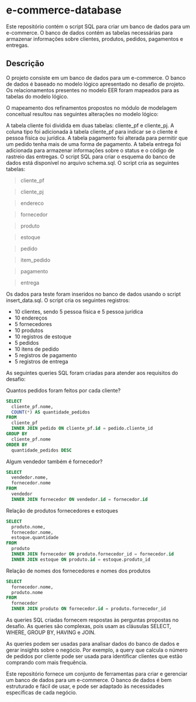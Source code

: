 # e-commerce-database
 Este repositório contém o script SQL para criar um banco de dados para um e-commerce. O banco de dados contém as tabelas necessárias para armazenar informações sobre clientes, produtos, pedidos, pagamentos e entregas.

 ## Descrição
 
 O projeto consiste em um banco de dados para um e-commerce. O banco de dados é baseado no modelo lógico apresentado no desafio de projeto. Os relacionamentos presentes no modelo EER foram mapeados para as tabelas do modelo lógico.

O mapeamento dos refinamentos propostos no módulo de modelagem conceitual resultou nas seguintes alterações no modelo lógico:

A tabela cliente foi dividida em duas tabelas: cliente_pf e cliente_pj. A coluna tipo foi adicionada à tabela cliente_pf para indicar se o cliente é pessoa física ou jurídica.
A tabela pagamento foi alterada para permitir que um pedido tenha mais de uma forma de pagamento.
A tabela entrega foi adicionada para armazenar informações sobre o status e o código de rastreio das entregas.
O script SQL para criar o esquema do banco de dados está disponível no arquivo schema.sql. O script cria as seguintes tabelas:

> cliente_pf

> cliente_pj

>  endereco

> fornecedor

> produto

> estoque

> pedido

> item_pedido

> pagamento

> entrega

Os dados para teste foram inseridos no banco de dados usando o script insert_data.sql. O script cria os seguintes registros:

- 10 clientes, sendo 5 pessoa física e 5 pessoa jurídica
- 10 endereços
- 5 fornecedores
- 10 produtos
- 10 registros de estoque
- 5 pedidos
- 10 itens de pedido
- 5 registros de pagamento
- 5 registros de entrega

As seguintes queries SQL foram criadas para atender aos requisitos do desafio:

Quantos pedidos foram feitos por cada cliente?

```sql
SELECT
  cliente_pf.nome,
  COUNT(*) AS quantidade_pedidos
FROM
  cliente_pf
  INNER JOIN pedido ON cliente_pf.id = pedido.cliente_id
GROUP BY
  cliente_pf.nome
ORDER BY
  quantidade_pedidos DESC

```

Algum vendedor também é fornecedor?
```sql
SELECT
  vendedor.nome,
  fornecedor.nome
FROM
  vendedor
  INNER JOIN fornecedor ON vendedor.id = fornecedor.id
```
Relação de produtos fornecedores e estoques

```sql
SELECT
  produto.nome,
  fornecedor.nome,
  estoque.quantidade
FROM
  produto
  INNER JOIN fornecedor ON produto.fornecedor_id = fornecedor.id
  INNER JOIN estoque ON produto.id = estoque.produto_id
```

Relação de nomes dos fornecedores e nomes dos produtos

```sql
SELECT
  fornecedor.nome,
  produto.nome
FROM
  fornecedor
  INNER JOIN produto ON fornecedor.id = produto.fornecedor_id
```

As queries SQL criadas fornecem respostas às perguntas propostas no desafio. As queries são complexas, pois usam as cláusulas SELECT, WHERE, GROUP BY, HAVING e JOIN.

As queries podem ser usadas para analisar dados do banco de dados e gerar insights sobre o negócio. Por exemplo, a query que calcula o número de pedidos por cliente pode ser usada para identificar clientes que estão comprando com mais frequência.

Este repositório fornece um conjunto de ferramentas para criar e gerenciar um banco de dados para um e-commerce. O banco de dados é bem estruturado e fácil de usar, e pode ser adaptado às necessidades específicas de cada negócio.
